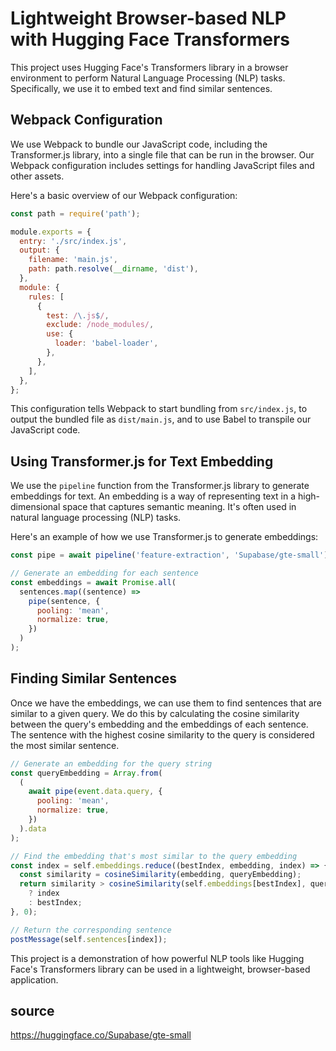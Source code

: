 
# Lightweight Browser-based NLP with Hugging Face Transformers

This project uses Hugging Face's Transformers library in a browser environment to perform Natural Language Processing (NLP) tasks. Specifically, we use it to embed text and find similar sentences.

## Webpack Configuration

We use Webpack to bundle our JavaScript code, including the Transformer.js library, into a single file that can be run in the browser. Our Webpack configuration includes settings for handling JavaScript files and other assets.

Here's a basic overview of our Webpack configuration:

```javascript
const path = require('path');

module.exports = {
  entry: './src/index.js',
  output: {
    filename: 'main.js',
    path: path.resolve(__dirname, 'dist'),
  },
  module: {
    rules: [
      {
        test: /\.js$/,
        exclude: /node_modules/,
        use: {
          loader: 'babel-loader',
        },
      },
    ],
  },
};
```

This configuration tells Webpack to start bundling from `src/index.js`, to output the bundled file as `dist/main.js`, and to use Babel to transpile our JavaScript code.

## Using Transformer.js for Text Embedding

We use the `pipeline` function from the Transformer.js library to generate embeddings for text. An embedding is a way of representing text in a high-dimensional space that captures semantic meaning. It's often used in natural language processing (NLP) tasks.

Here's an example of how we use Transformer.js to generate embeddings:

```javascript
const pipe = await pipeline('feature-extraction', 'Supabase/gte-small');

// Generate an embedding for each sentence
const embeddings = await Promise.all(
  sentences.map((sentence) =>
    pipe(sentence, {
      pooling: 'mean',
      normalize: true,
    })
  )
);
```

## Finding Similar Sentences

Once we have the embeddings, we can use them to find sentences that are similar to a given query. We do this by calculating the cosine similarity between the query's embedding and the embeddings of each sentence. The sentence with the highest cosine similarity to the query is considered the most similar sentence.

```javascript
// Generate an embedding for the query string
const queryEmbedding = Array.from(
  (
    await pipe(event.data.query, {
      pooling: 'mean',
      normalize: true,
    })
  ).data
);

// Find the embedding that's most similar to the query embedding
const index = self.embeddings.reduce((bestIndex, embedding, index) => {
  const similarity = cosineSimilarity(embedding, queryEmbedding);
  return similarity > cosineSimilarity(self.embeddings[bestIndex], queryEmbedding)
    ? index
    : bestIndex;
}, 0);

// Return the corresponding sentence
postMessage(self.sentences[index]);
```

This project is a demonstration of how powerful NLP tools like Hugging Face's Transformers library can be used in a lightweight, browser-based application.

## source
https://huggingface.co/Supabase/gte-small
